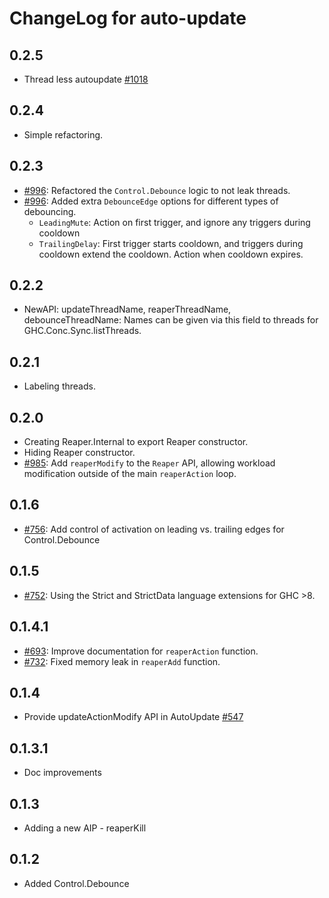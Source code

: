 # ChangeLog for auto-update

## 0.2.5

* Thread less autoupdate
  [#1018](https://github.com/yesodweb/wai/pull/1018)

## 0.2.4

* Simple refactoring.

## 0.2.3

* [#996](https://github.com/yesodweb/wai/pull/996):
  Refactored the `Control.Debounce` logic to not leak threads.
* [#996](https://github.com/yesodweb/wai/pull/996):
  Added extra `DebounceEdge` options for different types of debouncing.
  * `LeadingMute`: Action on first trigger, and ignore any triggers during cooldown
  * `TrailingDelay`: First trigger starts cooldown, and
    triggers during cooldown extend the cooldown. Action when cooldown expires.

## 0.2.2

* NewAPI: updateThreadName, reaperThreadName, debounceThreadName:
  Names can be given via this field to threads
  for GHC.Conc.Sync.listThreads.

## 0.2.1

* Labeling threads.

## 0.2.0

* Creating Reaper.Internal to export Reaper constructor.
* Hiding Reaper constructor.
* [#985](https://github.com/yesodweb/wai/pull/985):
  Add `reaperModify` to the `Reaper` API, allowing workload modification outside
  of the main `reaperAction` loop.

## 0.1.6

* [#756](https://github.com/yesodweb/wai/pull/756):
  Add control of activation on leading vs. trailing edges for Control.Debounce

## 0.1.5

* [#752](https://github.com/yesodweb/wai/pull/752):
  Using the Strict and StrictData language extensions for GHC >8.

## 0.1.4.1

* [#693](https://github.com/yesodweb/wai/pull/693):
  Improve documentation for `reaperAction` function.
* [#732](https://github.com/yesodweb/wai/pull/732):
  Fixed memory leak in `reaperAdd` function.

## 0.1.4

* Provide updateActionModify API in AutoUpdate [#547](https://github.com/yesodweb/wai/pull/547)

## 0.1.3.1

* Doc improvements

## 0.1.3

* Adding a new AIP - reaperKill

## 0.1.2

* Added Control.Debounce
